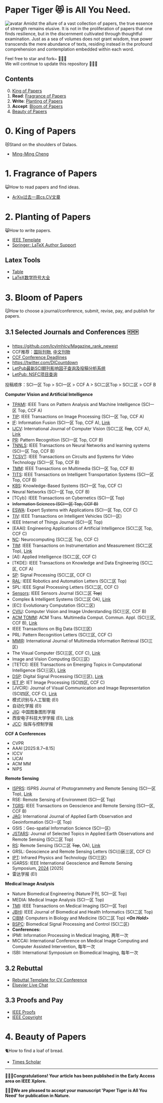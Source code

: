# Paper Tiger :heart_eyes_cat: is All You Need.
![avatar](/paper_tiger.png)
Amidst the allure of a vast collection of papers, the true essence of strength remains elusive. 
It is not in the proliferation of papers that one finds resilience, but in the discernment cultivated through thoughtful examination. 
Just as a sea of volumes does not grant wisdom, true power transcends the mere abundance of texts, residing instead in the profound comprehension and contemplation embedded within each word.

Feel free to star and fork~ :star2::star2::star2:    
We will continue to update this repository :running::running::running:



## Contents  
0. [King of Papers](#0-King-of-Papers)
1. **Read**: [Fragrance of Papers](#1-Fragrance-of-Papers)
2. **Write**: [Planting of Papers](#2-Planting-of-Papers)
3. **Accept**: [Bloom of Papers](#3-Bloom-of-Papers)
4. [Beauty of Papers](#4-Beauty-of-Papers)






# 0. King of Papers
:heart_eyes_cat:Stand on the shoulders of Dalaos.
- [Ming-Ming Cheng](https://mmcheng.net/publications/)









# 1. Fragrance of Papers
:smiley_cat:How to read papers and find ideas.

- [ArXiv过去一周cs.CV文章](https://arxiv.org/list/cs.CV/pastweek)












# 2. Planting of Papers
:smile_cat:How to write papers.
- [IEEE Template](https://template-selector.ieee.org/secure/templateSelector/publicationType)
- [Springer: LaTeX Author Support](https://www.springernature.com/gp/authors/campaigns/latex-author-support/see-where-our-services-will-take-you/18782940)

## Latex Tools
- [Table](https://www.tablesgenerator.com/latex_tables)
- [LaTeX数学符号大全](https://blog.csdn.net/LCCFlccf/article/details/89643585)








# 3. Bloom of Papers
:kissing_cat:How to choose a journal/conference, submit, revise, pay, and publish for papers.
## 3.1 Selected Journals and Conferences :mahjong::mahjong::mahjong:
- https://github.com/lcylmhlcy/Magazine_rank_newest
- CCF推荐：[国际刊物](https://www.ccf.org.cn/Academic_Evaluation/CGAndMT/), [中文刊物](https://www.ccf.org.cn/ccftjgjxskwml/)
- [CCF Conference Deadlines](https://ccfddl.top/)
- https://twitter.com/DlCountdown
- [LetPub最新SCI期刊影响因子查询及投稿分析系统](https://www.letpub.com.cn/index.php?page=journalapp)
- [LetPub: NSFC项目查询](https://www.letpub.com.cn/index.php?page=grant)

投稿顺序：SCI一区 Top > SCI一区 > CCF A > SCI二区Top > SCI二区 > CCF B

**Computer Vision and Artificial Intelligence**
- [TPAMI](https://mc.manuscriptcentral.com/tpami-cs): IEEE Trans on Pattern Analysis and Machine Intelligence (SCI一区 Top, CCF A)
- [TIP](https://mc.manuscriptcentral.com/tip-ieee): IEEE Transactions on Image Processing (SCI一区 Top, CCF A)
- [IF](https://www.editorialmanager.com/inffus/default.aspx): Information Fusion (SCI一区 Top, CCF A), [Link](https://www.sciencedirect.com/journal/information-fusion)
- [IJCV](https://www.editorialmanager.com/visi/default.aspx): International Journal of Computer Vision (SCI二区 ~~Top~~, CCF A), [Link](https://link.springer.com/journal/11263)
- [PR](https://www.editorialmanager.com/pr/default1.aspx): Pattern Recognition (SCI一区 Top, CCF B)
- [TNNLS](https://mc.manuscriptcentral.com/tnnls): IEEE Transactions on Neural Networks and learning systems (SCI一区 Top, CCF B)
- [TCSVT](https://mc.manuscriptcentral.com/tcsvt): IEEE Transactions on Circuits and Systems for Video Technology (SCI一区 Top, CCF B)
- [TMM](https://mc.manuscriptcentral.com/tmm-ieee): IEEE Transactions on Multimedia (SCI一区 Top, CCF B)
- [TITS](https://mc.manuscriptcentral.com/t-its): IEEE Transactions on Intelligent Transportation Systems (SCI一区 Top, CCF B)
- [KBS](https://www.editorialmanager.com/knosys/default2.aspx): Knowledge-Based Systems (SCI一区 Top, CCF C)
- Neural Networks (SCI一区 Top, CCF B)
- [TCyb]: IEEE Transactions on Cybernetics (SCI一区 Top)
- ~~Information Sciences (SCI一区 Top, CCF B)~~
- [ESWA](https://www2.cloud.editorialmanager.com/eswa/default2.aspx): Expert Systems with Applications (SCI一区 Top, CCF C)
- [TIV](https://mc.manuscriptcentral.com/t-iv): IEEE Transactions on Intelligent Vehicles (SCI一区)
- IEEE Internet of Things Journal (SCI一区 Top)
- [EAAI]: Engineering Applications of Artificial Intelligence (SCI二区 Top, CCF C)
- [NC](https://www2.cloud.editorialmanager.com/neucom/default2.aspx): Neurocomputing (SCI二区 Top, CCF C)
- [TIM](https://www.editorialmanager.com/tim/default.aspx): IEEE Transactions on Instrumentation and Measurement (SCI二区 Top), [Link](https://ieeexplore.ieee.org/xpl/RecentIssue.jsp?punumber=19)
- [AI]: Applied Intelligence (SCI二区, CCF C)
- [TKDE]: IEEE Transactions on Knowledge and Data Engineering (SCI二区, CCF A)
- [SP](https://www2.cloud.editorialmanager.com/sigpro/default2.aspx): Signal Processing (SCI二区, CCF C)
- [RAL](https://ieeexplore.ieee.org/xpl/RecentIssue.jsp?punumber=7083369): IEEE Robotics and Automation Letters (SCI二区 Top)
- SPL: IEEE Signal Processing Letters (SCI二区, CCF C)
- [Sensors](https://mc.manuscriptcentral.com/sensors): IEEE Sensors Journal (SCI二区 ~~Top~~)
- Complex & Intelligent Systems (SCI二区 OA), [Link](https://link.springer.com/journal/40747)
- [EC]: Evolutionary Computation (SCI二区)
- [CVIU](https://www.sciencedirect.com/journal/computer-vision-and-image-understanding): Computer Vision and Image Understanding (SCI三区, CCF B)
- [ACM TOMM](https://mc.manuscriptcentral.com/tomm): ACM Trans. Multimedia Comput. Commun. Appl. (SCI三区, CCF B), [Link](https://dl.acm.org/journal/tomm)
- IEEE Transactions on Big Data (SCI三区)
- PRL: Pattern Recognition Letters (SCI三区, CCF C)
- [MMIR](https://www2.cloud.editorialmanager.com/mmir/default2.aspx): International Journal of Multimedia Information Retrieval (SCI三区)
- The Visual Computer (SCI三区, CCF C), [Link](https://link.springer.com/journal/371/volumes-and-issues)
- Image and Vision Computing (SCI三区)
- [TETCI]: IEEE Transactions on Emerging Topics in Computational Intelligence (SCI三区), [Link](https://ieeexplore.ieee.org/xpl/RecentIssue.jsp?punumber=7433297)
- [DSP](https://www.editorialmanager.com/dsp/default.aspx): Digital Signal Processing (SCI三区), [Link](https://www.sciencedirect.com/journal/digital-signal-processing)
- [IET IP](https://mc.manuscriptcentral.com/theiet-ipr): IET Image Processing (SCI四区, CCF C)
- [JVCIR]: Journal of Visual Communication and Image Representation (SCI四区, CCF C), [Link](https://www.sciencedirect.com/journal/journal-of-visual-communication-and-image-representation)
- 模式识别与人工智能 (EI)
- 自动化学报 (EI)
- [JIG](http://www.cjig.cn/jig/ch/index.aspx): 中国图象图形学报
- 西安电子科技大学学报 (EI), [Link](https://journal.xidian.edu.cn/xdxb/CN/1001-2400/home.shtml)
- [JCC](https://www.jc2.org.cn/CN/volumn/current.shtml): 指挥与控制学报

**CCF A Conferences**
- CVPR
- AAAI [2025:8.7~8.15]
- ICCV
- IJCAI
- ACM MM
- NIPS



**Remote Sensing**
- [ISPRS](https://www2.cloud.editorialmanager.com/photo/default2.aspx): ISPRS Journal of Photogrammetry and Remote Sensing (SCI一区 Top), [Link](https://www.sciencedirect.com/journal/isprs-journal-of-photogrammetry-and-remote-sensing)
- RSE: Remote Sensing of Environment (SCI一区 Top)
- [TGRS](https://mc.manuscriptcentral.com/tgrs): IEEE Transactions on Geoscience and Remote Sensing (SCI一区, CCF B)
- [JAG](https://www2.cloud.editorialmanager.com/jag/default2.aspx): International Journal of Applied Earth Observation and Geoinformation (SCI一区 Top)
- GSIS：Geo-spatial Information Science (SCI一区)
- [JSTARS](https://mc.manuscriptcentral.com/jstars): Journal of Selected Topics in Applied Earth Observations and Remote Sensing (SCI二区 Top)
- [RS](https://susy.mdpi.com/user/manuscripts/upload/89796d1ea0142843673d53fa4dce5d85?&journal=remotesensing): Remote Sensing (SCI二区 ~~Top~~, OA), [Link](https://www.mdpi.com/journal/remotesensing)
- GRSL: Geoscience and Remote Sensing Letters (SCI~~二区~~三区, CCF C)
- [IPT](https://www2.cloud.editorialmanager.com/infphy/default2.aspx): Infrared Physics and Technology (SCI三区)
- IGARSS: IEEE International Geoscience and Remote Sensing Symposium, [2024](https://2024.ieeeigarss.org/index.php#welcome) [2025]
- 雷达学报 (EI)


**Medical Image Analysis**
- Nature Biomedical Engineering (Nature子刊, SCI一区 Top)
- MEDIA: Medical Image Analysis (SCI一区 Top)
- [TMI](https://mc.manuscriptcentral.com/tmi-ieee): IEEE Transactions on Medical Imaging (SCI一区 Top)
- [JBHI](https://mc.manuscriptcentral.com/jbhi-embs): IEEE Journal of Biomedical and Health Informatics (SCI二区 Top)
- [CIBM](https://www2.cloud.editorialmanager.com/cibm/default2.aspx): Computers in Biology and Medicine (SCI二区 Top) _**\<On Hold\>**_
- [BSPC](https://www2.cloud.editorialmanager.com/bspc/default2.aspx): Biomedical Signal Processing and Control (SCI二区)
- **Conferences:**
- IPMI: Information Processing in Medical Imaging, 两年一次
- MICCAI: International Conference on Medical Image Computing and Computer Assisted Intervention, 每年一次
- ISBI: International Symposium on Biomedical Imaging, 每年一次  


## 3.2 Rebuttal
- [Rebuttal Template for CV Conference](https://github.com/guanyingc/cv_rebuttal_template)
- [Elsevier Live Chat](https://service.elsevier.com/app/chat/chat_launch/supporthub/publishing/#opennewwindow)


## 3.3 Proofs and Pay 
- [IEEE Proofs](https://authorgateway.ieee.org/ag/public/landing.jsp)
- [IEEE Copyright](https://roa.copyright.com/rs-ui-web/manage_account/orders/view-search)




# 4. Beauty of Papers
:cat2:How to find a loaf of bread.
- [Times Scholar](https://www.sdxz2050.com/)


------

**:clap::clap::clap:Congratulations! Your article has been published in the Early Access area on IEEE Xplore.**

**:clap::clap::clap:We are pleased to accept your manuscript 'Paper Tiger is All You Need' for publication in Nature.**
